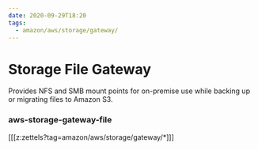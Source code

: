 ```yaml
---
date: 2020-09-29T18:20
tags:
  - amazon/aws/storage/gateway/
---
```


# Storage File Gateway

Provides NFS and SMB mount points for on-premise use while backing up or migrating files to Amazon S3.

### aws-storage-gateway-file
[[[z:zettels?tag=amazon/aws/storage/gateway/*]]]

